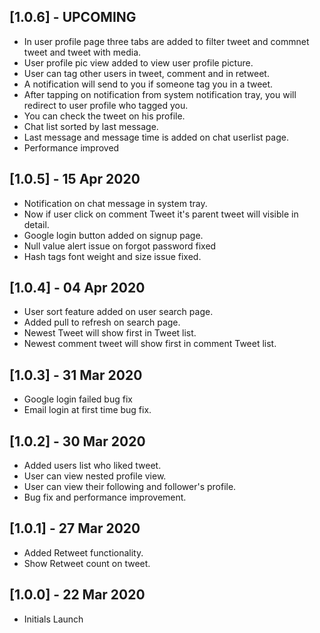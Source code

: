 ## [1.0.6] - UPCOMING

* In user profile page three tabs are added to filter tweet and commnet tweet and tweet with media.
* User profile pic view added to view user profile picture.
* User can tag other users in tweet, comment and in retweet.
* A notification will send to you if someone tag you in a tweet.
* After tapping on notification from system notification tray, you will redirect to user profile who tagged you.
* You can check the tweet on his profile.
* Chat list sorted by last message.
* Last message and message time is added on chat userlist page.
* Performance improved

## [1.0.5] - 15 Apr 2020

* Notification on chat message in system tray.
* Now if user click on comment Tweet it's parent tweet will visible in detail.
* Google login button added on signup page.
* Null value alert issue on forgot password fixed
* Hash tags font weight and size issue fixed.

## [1.0.4] - 04 Apr 2020

* User sort feature added on user search page.
* Added pull to refresh on search page.
* Newest Tweet will show first in Tweet list.
* Newest comment tweet will show first in comment Tweet list.

## [1.0.3] - 31 Mar 2020

* Google login failed bug fix
* Email login at first time bug fix.

## [1.0.2] - 30 Mar 2020

* Added users list who liked tweet.
* User can view nested profile view.
* User can view their following and follower's profile.
* Bug fix and performance improvement.

## [1.0.1] - 27 Mar 2020

* Added Retweet functionality.
* Show Retweet count on tweet.

## [1.0.0] - 22 Mar 2020

* Initials Launch